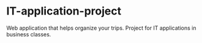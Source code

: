 IT-application-project
======================

Web application that helps organize your trips. Project for IT applications in business classes.

